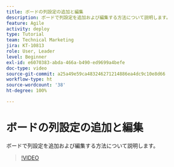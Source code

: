 ```yaml
---
title: ボードの列設定の追加と編集
description: ボードで列設定を追加および編集する方法について説明します。
feature: Agile
activity: deploy
type: Tutorial
team: Technical Marketing
jira: KT-10813
role: User, Leader
level: Beginner
exl-id: e6070383-abda-466a-b490-ed9699a4befe
doc-type: video
source-git-commit: a25a49e59ca483246271214886ea4dc9c10e8d66
workflow-type: ht
source-wordcount: '38'
ht-degree: 100%

---
```


# ボードの列設定の追加と編集

ボードで列設定を追加および編集する方法について説明します。

>[!VIDEO](https://video.tv.adobe.com/v/347332)
